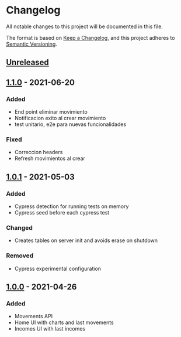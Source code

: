 # Changelog

All notable changes to this project will be documented in this file.

The format is based on [Keep a Changelog](https://keepachangelog.com/en/1.0.0/),
and this project adheres to [Semantic Versioning](https://semver.org/spec/v2.0.0.html).

## [Unreleased]

## [1.1.0] - 2021-06-20

### Added

-   End point eliminar movimiento
-   Notificacion exito al crear movimiento
-   test unitario, e2e para nuevas funcionalidades

### Fixed

-   Correccion headers
-   Refresh movimientos al crear

## [1.0.1] - 2021-05-03

### Added

-   Cypress detection for running tests on memory
-   Cypress seed before each cypress test

### Changed

-   Creates tables on server init and avoids erase on shutdown

### Removed

-   Cypress experimental configuration

## [1.0.0] - 2021-04-26

### Added

-   Movements API
-   Home UI with charts and last movements
-   Incomes UI with last incomes

[unreleased]: https://github.com/dtaboada/gitapp/compare/v1.1.0...HEAD
[1.1.0]: https://github.com/dtaboada/gitapp/releases/tag/v1.1.0
[1.0.1]: https://github.com/dtaboada/gitapp/releases/tag/v1.0.1
[1.0.0]: https://github.com/dtaboada/gitapp/releases/tag/v1.0.0
